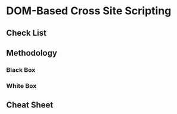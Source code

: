# DOM-Based Cross Site Scripting

## Check List

## Methodology

### Black Box

### White Box

## Cheat Sheet

